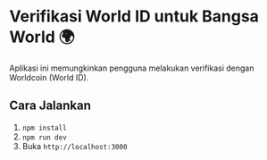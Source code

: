 
# Verifikasi World ID untuk Bangsa World 🌍

Aplikasi ini memungkinkan pengguna melakukan verifikasi dengan Worldcoin (World ID).

## Cara Jalankan
1. `npm install`
2. `npm run dev`
3. Buka `http://localhost:3000`
